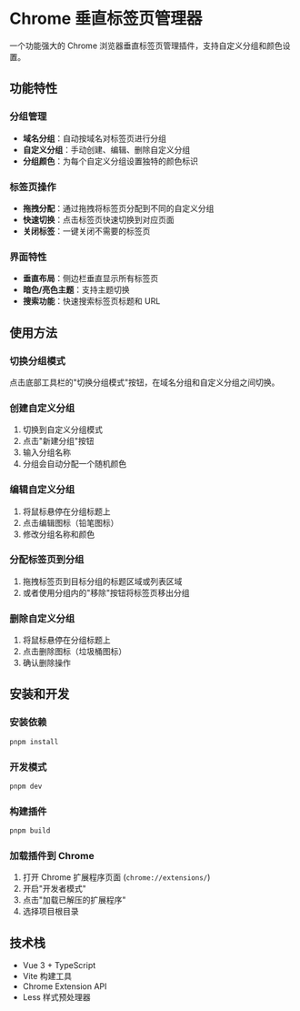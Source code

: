 # Chrome 垂直标签页管理器

一个功能强大的 Chrome 浏览器垂直标签页管理插件，支持自定义分组和颜色设置。

## 功能特性

### 分组管理

- **域名分组**：自动按域名对标签页进行分组
- **自定义分组**：手动创建、编辑、删除自定义分组
- **分组颜色**：为每个自定义分组设置独特的颜色标识

### 标签页操作

- **拖拽分配**：通过拖拽将标签页分配到不同的自定义分组
- **快速切换**：点击标签页快速切换到对应页面
- **关闭标签**：一键关闭不需要的标签页

### 界面特性

- **垂直布局**：侧边栏垂直显示所有标签页
- **暗色/亮色主题**：支持主题切换
- **搜索功能**：快速搜索标签页标题和 URL

## 使用方法

### 切换分组模式

点击底部工具栏的"切换分组模式"按钮，在域名分组和自定义分组之间切换。

### 创建自定义分组

1. 切换到自定义分组模式
2. 点击"新建分组"按钮
3. 输入分组名称
4. 分组会自动分配一个随机颜色

### 编辑自定义分组

1. 将鼠标悬停在分组标题上
2. 点击编辑图标（铅笔图标）
3. 修改分组名称和颜色

### 分配标签页到分组

1. 拖拽标签页到目标分组的标题区域或列表区域
2. 或者使用分组内的"移除"按钮将标签页移出分组

### 删除自定义分组

1. 将鼠标悬停在分组标题上
2. 点击删除图标（垃圾桶图标）
3. 确认删除操作

## 安装和开发

### 安装依赖

```bash
pnpm install
```

### 开发模式

```bash
pnpm dev
```

### 构建插件

```bash
pnpm build
```

### 加载插件到 Chrome

1. 打开 Chrome 扩展程序页面 (`chrome://extensions/`)
2. 开启"开发者模式"
3. 点击"加载已解压的扩展程序"
4. 选择项目根目录

## 技术栈

- Vue 3 + TypeScript
- Vite 构建工具
- Chrome Extension API
- Less 样式预处理器
